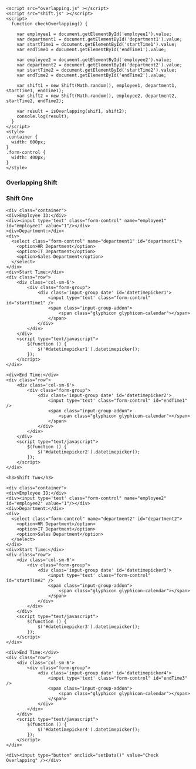 
<html>
  <head>
    <link rel="stylesheet" href="https://maxcdn.bootstrapcdn.com/bootstrap/3.3.7/css/bootstrap.min.css">
    <!-- jQuery library -->
    <script type="text/javascript" src="//code.jquery.com/jquery-2.1.1.min.js"></script>
    <script src="https://maxcdn.bootstrapcdn.com/bootstrap/3.3.7/js/bootstrap.min.js"></script>
    <script src="https://cdnjs.cloudflare.com/ajax/libs/moment.js/2.10.6/moment.min.js"></script>
    <script src="https://cdnjs.cloudflare.com/ajax/libs/bootstrap-datetimepicker/4.17.37/js/bootstrap-datetimepicker.min.js"></script>

    <script src="overlapping.js" ></script>
    <script src="shift.js" ></script>
    <script>
      function checkOverlapping() {
        
        var employee1 = document.getElementById('employee1').value;
        var department1 = document.getElementById('department1').value;
        var startTime1 = document.getElementById('startTime1').value;
        var endTime1 = document.getElementById('endTime1').value;
        
        var employee2 = document.getElementById('employee2').value;
        var department2 = document.getElementById('department2').value;
        var startTime2 = document.getElementById('startTime2').value;
        var endTime2 = document.getElementById('endTime2').value;
        
        var shift1 = new Shift(Math.random(), employee1, department1, startTime1, endTime1);
        var shift2 = new Shift(Math.random(), employee2, department2, startTime2, endTime2);
        
        var result = isOverlapping(shif1, shift2);
        console.log(result);
      }
    </script>
    <style>
    .container {
      width: 600px;
    }
    .form-control {
      width: 400px;
    }
    </style>
  </head>
  <body>
    <h3>Overlapping Shift</h3>
    <h3>Shift One</h3>
    
    <div class="container">
    <div>Employee ID:</div>
    <div><input type='text' class="form-control" name="employee1" id="employee1" value="1"/></div>
    <div>Department:</div>
    <div>
      <select class="form-control" name="department1" id="department1">
        <option>HR Department</option>
        <option>IT Department</option>
        <option>Sales Department</option>
      </select>
    </div>
    <div>Start Time:</div>
    <div class="row">
        <div class='col-sm-6'>
            <div class="form-group">
                <div class='input-group date' id='datetimepicker1'>
                    <input type='text' class="form-control" id="startTime1" />
                    <span class="input-group-addon">
                        <span class="glyphicon glyphicon-calendar"></span>
                    </span>
                </div>
            </div>
        </div>
        <script type="text/javascript">
            $(function () {
                $('#datetimepicker1').datetimepicker();
            });
        </script>
    </div>
    
    <div>End Time:</div>
    <div class="row">
        <div class='col-sm-6'>
            <div class="form-group">
                <div class='input-group date' id='datetimepicker2'>
                    <input type='text' class="form-control" id="endTime1" />
                    <span class="input-group-addon">
                        <span class="glyphicon glyphicon-calendar"></span>
                    </span>
                </div>
            </div>
        </div>
        <script type="text/javascript">
            $(function () {
                $('#datetimepicker2').datetimepicker();
            });
        </script>
    </div>
    
    <h3>Shift Two</h3>
    
    <div class="container">
    <div>Employee ID:</div>
    <div><input type='text' class="form-control" name="employee2" id="employee2" value="1"/></div>
    <div>Department:</div>
    <div>
      <select class="form-control" name="department2" id="department2">
        <option>HR Department</option>
        <option>IT Department</option>
        <option>Sales Department</option>
      </select>
    </div>
    <div>Start Time:</div>
    <div class="row">
        <div class='col-sm-6'>
            <div class="form-group">
                <div class='input-group date' id='datetimepicker3'>
                    <input type='text' class="form-control" id="startTime2" />
                    <span class="input-group-addon">
                        <span class="glyphicon glyphicon-calendar"></span>
                    </span>
                </div>
            </div>
        </div>
        <script type="text/javascript">
            $(function () {
                $('#datetimepicker3').datetimepicker();
            });
        </script>
    </div>
    
    <div>End Time:</div>
    <div class="row">
        <div class='col-sm-6'>
            <div class="form-group">
                <div class='input-group date' id='datetimepicker4'>
                    <input type='text' class="form-control" id="endTime3" />
                    <span class="input-group-addon">
                        <span class="glyphicon glyphicon-calendar"></span>
                    </span>
                </div>
            </div>
        </div>
        <script type="text/javascript">
            $(function () {
                $('#datetimepicker4').datetimepicker();
            });
        </script>
    </div>
    
    <div><input type="button" onclick="setData()" value="Check Overlapping" /></div>

  </div>
  </body>
  </html>
